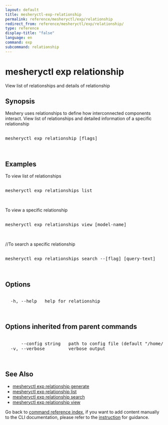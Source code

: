 ```yaml
---
layout: default
title: mesheryctl-exp-relationship
permalink: reference/mesheryctl/exp/relationship
redirect_from: reference/mesheryctl/exp/relationship/
type: reference
display-title: "false"
language: en
command: exp
subcommand: relationship
---
```


# mesheryctl exp relationship

View list of relationships and details of relationship

## Synopsis

Meshery uses relationships to define how interconnected components interact. View list of relationships and detailed information of a specific relationship
<pre class='codeblock-pre'>
<div class='codeblock'>
mesheryctl exp relationship [flags]

</div>
</pre> 

## Examples

To view list of relationships
<pre class='codeblock-pre'>
<div class='codeblock'>
mesheryctl exp relationships list

</div>
</pre> 

To view a specific relationship
<pre class='codeblock-pre'>
<div class='codeblock'>
mesheryctl exp relationships view [model-name]

</div>
</pre> 

//To search a specific relationship
<pre class='codeblock-pre'>
<div class='codeblock'>
mesheryctl exp relationships search --[flag] [query-text]

</div>
</pre> 

## Options

<pre class='codeblock-pre'>
<div class='codeblock'>
  -h, --help   help for relationship

</div>
</pre>

## Options inherited from parent commands

<pre class='codeblock-pre'>
<div class='codeblock'>
      --config string   path to config file (default "/home/runner/.meshery/config.yaml")
  -v, --verbose         verbose output

</div>
</pre>

## See Also

* [mesheryctl exp relationship generate](/reference/mesheryctl/exp/relationship/generate)
* [mesheryctl exp relationship list](/reference/mesheryctl/exp/relationship/list)
* [mesheryctl exp relationship search](/reference/mesheryctl/exp/relationship/search)
* [mesheryctl exp relationship view](/reference/mesheryctl/exp/relationship/view)

Go back to [command reference index](/reference/mesheryctl/), if you want to add content manually to the CLI documentation, please refer to the [instruction](/project/contributing/contributing-cli#preserving-manually-added-documentation) for guidance.
